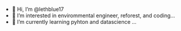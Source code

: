 - 👋 Hi, I’m @lethblue17
- 👀 I’m interested in envirommental engineer, reforest, and coding...
- 🌱 I’m currently learning pyhton and datascience ...

<!---
lethblue17/lethblue17 is a ✨ special ✨ repository because its `README.md` (this file) appears on your GitHub profile.
You can click the Preview link to take a look at your changes.
--->
